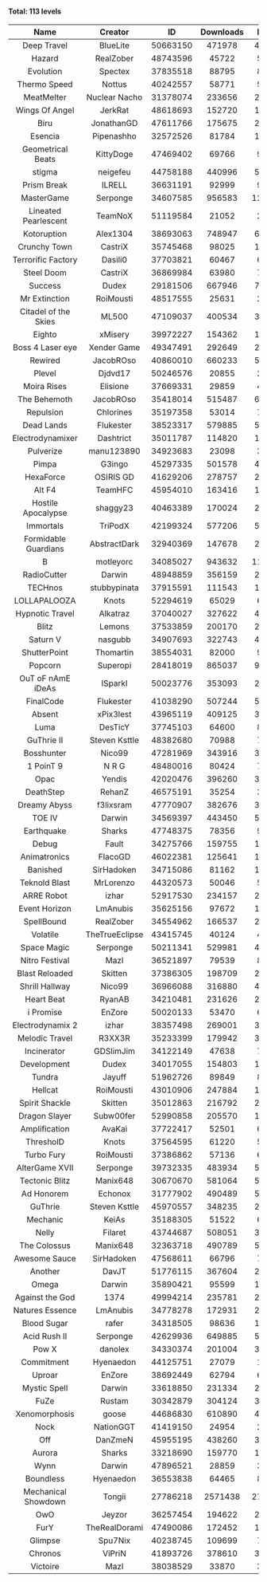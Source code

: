 #### Total: 113 levels

| Name | Creator | ID | Downloads | Likes |
|:---:|:---:|:---:|:---:|:---:|
| Deep Travel | BlueLite | 50663150 | 471978 | 42508
| Hazard | RealZober | 48743596 | 45722 | 5011
| Evolution | Spectex | 37835518 | 88795 | 8941
| Thermo Speed | Nottus | 40242557 | 58771 | 5476
| MeatMelter | Nuclear Nacho | 31378074 | 233656 | 24814
| Wings Of Angel | JerkRat | 48618693 | 152720 | 16297
| Biru | JonathanGD | 47611766 | 175675 | 26243
| Esencia | Pipenashho | 32572526 | 81784 | 11284
| Geometrical Beats | KittyDoge | 47469402 | 69766 | 9175
| stigma | neigefeu | 44758188 | 440996 | 51089
| Prism Break | ILRELL | 36631191 | 92999 | 9831
| MasterGame | Serponge | 34607585 | 956583 | 124552
| Lineated Pearlescent | TeamNoX | 51119584 | 21052 | 2647
| Kotoruption | Alex1304 | 38693063 | 748947 | 66899
| Crunchy Town | CastriX | 35745468 | 98025 | 13645
| Terrorific Factory | Dasili0 | 37703821 | 60467 | 6201
| Steel Doom | CastriX | 36869984 | 63980 | 7837
| Success | Dudex | 29181506 | 667946 | 76534
| Mr Extinction | RoiMousti | 48517555 | 25631 | 2937
| Citadel of the Skies | ML500 | 47109037 | 400534 | 31817
| Eighto | xMisery | 39972227 | 154362 | 13620
| Boss 4 Laser eye | Xender Game | 49347491 | 292649 | 25907
| Rewired | JacobROso | 40860010 | 660233 | 50605
| Plevel | Djdvd17 | 50246576 | 20855 | 2563
| Moira Rises | Elisione | 37669331 | 29859 | 4520
| The Behemoth | JacobROso | 35418014 | 515487 | 60760
| Repulsion | Chlorines | 35197358 | 53014 | 7069
| Dead Lands | Flukester | 38523317 | 579885 | 59273
| Electrodynamixer | Dashtrict | 35011787 | 114820 | 16442
| Pulverize | manu123890 | 34923683 | 23098 | 3674
| Pimpa | G3ingo | 45297335 | 501578 | 41770
| HexaForce | OSIRIS GD | 41629206 | 278757 | 21981
| Alt F4 | TeamHFC | 45954010 | 163416 | 13641
| Hostile Apocalypse | shaggy23 | 40463389 | 170024 | 25393
| Immortals | TriPodX | 42199324 | 577206 | 50959
| Formidable Guardians | AbstractDark | 32940369 | 147678 | 21407
| B | motleyorc | 34085027 | 943632 | 118106
| RadioCutter | Darwin | 48948859 | 356159 | 25318
| TECHnos | stubbypinata | 37915591 | 111543 | 12894
| LOLLAPALOOZA | Knots | 52294619 | 65029 | 6120
| Hypnotic Travel | Alkatraz | 37040027 | 327622 | 46293
| Blitz | Lemons | 37533859 | 200170 | 24373
| Saturn V | nasgubb | 34907693 | 322743 | 40423
| ShutterPoint | Thomartin | 38554031 | 82000 | 9423
| Popcorn | Superopi | 28418019 | 865037 | 97134
| OuT oF nAmE iDeAs | ISparkI | 50023776 | 353093 | 27625
| FinalCode | Flukester | 41038290 | 507244 | 50191
| Absent | xPix3lest | 43965119 | 409125 | 31670
| Luma | DesTicY | 37745103 | 64600 | 8194
| GuThrie II | Steven Ksttle | 48382680 | 70988 | 7334
| Bosshunter | Nico99 | 47281969 | 343916 | 31307
| 1 PoinT 9 | N R G | 48480016 | 80424 | 7957
| Opac | Yendis | 42020476 | 396260 | 39072
| DeathStep | RehanZ | 46575191 | 35254 | 3990
| Dreamy Abyss | f3lixsram | 47770907 | 382676 | 30333
| TOE IV | Darwin | 34569397 | 443450 | 52952
| Earthquake  | Sharks | 47748375 | 78356 | 9521
| Debug | Fault | 34275766 | 159755 | 19821
| Animatronics | FlacoGD | 46022381 | 125641 | 13022
| Banished | SirHadoken | 34715086 | 81162 | 10341
| Teknold Blast | MrLorenzo | 44320573 | 50046 | 5018
| ARRE Robot | izhar | 52917530 | 234157 | 23350
| Event Horizon | LmAnubis | 35625156 | 97672 | 11978
| SpellBound | RealZober | 34554962 | 166537 | 22536
| Volatile | TheTrueEclipse | 43415745 | 40124 | 4086
| Space Magic | Serponge | 50211341 | 529981 | 44756
| Nitro Festival | Mazl | 36521897 | 79539 | 8468
| Blast Reloaded | Skitten | 37386305 | 198709 | 21768
| Shrill Hallway | Nico99 | 36966088 | 316880 | 42650
| Heart Beat | RyanAB | 34210481 | 231626 | 28755
| i Promise | EnZore | 50020133 | 53470 | 6275
| Electrodynamix 2 | izhar | 38357498 | 269001 | 32557
| Melodic Travel | R3XX3R | 35233399 | 179942 | 30625
| Incinerator | GDSlimJim | 34122149 | 47638 | 7220
| Development | Dudex | 34017055 | 154803 | 17779
| Tundra | Jayuff | 51962726 | 89849 | 8891
| Hellcat | RoiMousti | 43010906 | 247884 | 17954
| Spirit Shackle | Skitten | 35012863 | 216792 | 29034
| Dragon Slayer | Subw00fer | 52990858 | 205570 | 16447
| Amplification | AvaKai | 37722417 | 52501 | 6396
| ThresholD | Knots | 37564595 | 61220 | 5363
| Turbo Fury | RoiMousti | 37386862 | 57136 | 6657
| AlterGame XVII | Serponge | 39732335 | 483934 | 51421
| Tectonic Blitz | Manix648 | 30670670 | 581064 | 59466
| Ad Honorem | Echonox | 31777902 | 490489 | 50359
| GuThrie | Steven Ksttle | 45970557 | 348235 | 26500
| Mechanic | KeiAs | 35188305 | 51522 | 6425
| Nelly | Filaret | 43744687 | 508051 | 35664
| The Colossus | Manix648 | 32363718 | 490789 | 52384
| Awesome Sauce | SirHadoken | 47568611 | 66796 | 7705
| Another | DavJT | 51776115 | 367604 | 27890
| Omega | Darwin | 35890421 | 95599 | 11965
| Against the God | 1374 | 49994214 | 235781 | 23828
| Natures Essence | LmAnubis | 34778278 | 172931 | 22659
| Blood Sugar | rafer | 34318505 | 98636 | 12698
| Acid Rush II | Serponge | 42629936 | 649885 | 54676
| Pow X | danolex | 34330374 | 201004 | 30663
| Commitment | Hyenaedon | 44125751 | 27079 | 1800
| Uproar | EnZore | 38692449 | 62794 | 6082
| Mystic Spell | Darwin | 33618850 | 231334 | 26239
| FuZe | Rustam | 30342879 | 304124 | 30763
| Xenomorphosis | goose | 44686830 | 610890 | 44946
| Nock | NationGGT | 41419150 | 24954 | 2986
| Off | DanZmeN | 45955195 | 438260 | 37805
| Aurora | Sharks | 33218690 | 159770 | 16854
| Wynn | Darwin | 47896521 | 28859 | 3605
| Boundless | Hyenaedon | 36553838 | 64465 | 8121
| Mechanical Showdown | Tongii | 27786218 | 2571438 | 275101
| OwO | Jeyzor | 36257454 | 194622 | 20863
| FurY | TheRealDorami | 47490086 | 172452 | 18370
| Glimpse | Spu7Nix | 40238745 | 109699 | 7620
| Chronos | ViPriN | 41893726 | 378610 | 34227
| Victoire | Mazl | 38038529 | 33870 | 3674
